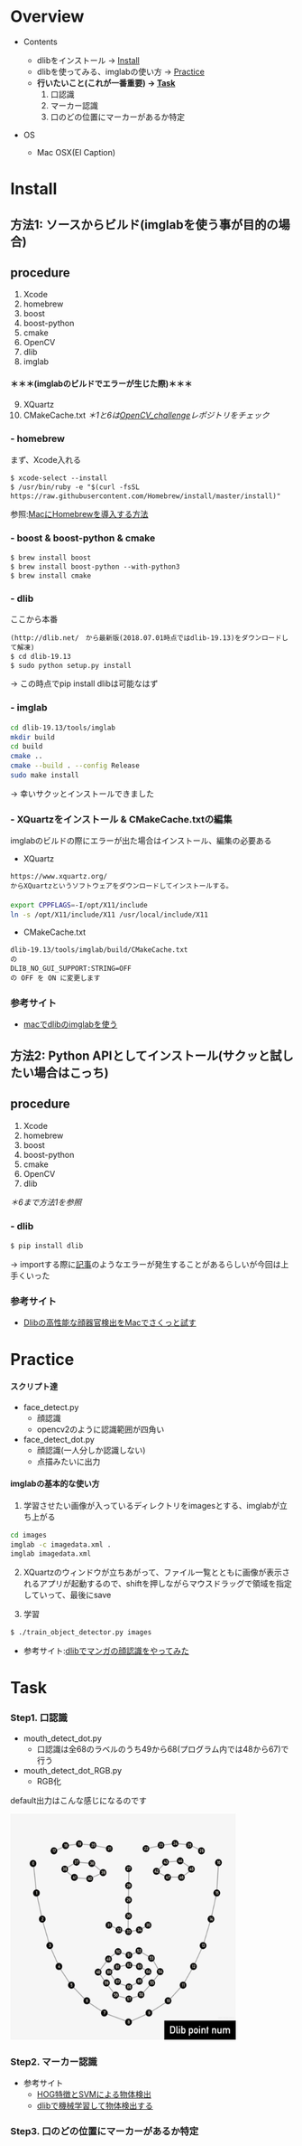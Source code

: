 # Overview
- Contents
    - dlibをインストール → [Install](#install)
    - dlibを使ってみる、imglabの使い方 → [Practice](#practice)
    - **行いたいこと(これが一番重要) → [Task](#task)**
        1. 口認識
        2. マーカー認識
        3. 口のどの位置にマーカーがあるか特定

- OS
    - Mac OSX(El Caption)

# Install
## 方法1: ソースからビルド(imglabを使う事が目的の場合)
## procedure
1. Xcode
2. homebrew
3. boost
4. boost-python
5. cmake
6. OpenCV
7. dlib
8. imglab
#### ＊＊＊(imglabのビルドでエラーが生じた際)＊＊＊
9. XQuartz
10. CMakeCache.txt
_＊1と6は[OpenCV_challenge](https://github.com/kkkodai/OpenCV_challenge#install)レポジトリをチェック_

### - homebrew
まず、Xcode入れる
```
$ xcode-select --install
$ /usr/bin/ruby -e "$(curl -fsSL https://raw.githubusercontent.com/Homebrew/install/master/install)"
```
参照:[MacにHomebrewを導入する方法](https://qiita.com/balius_1064/items/ac7dff5ef10eaf69996f) 

### - boost & boost-python & cmake 
```
$ brew install boost
$ brew install boost-python --with-python3
$ brew install cmake
```

### - dlib
ここから本番
```
(http://dlib.net/　から最新版(2018.07.01時点ではdlib-19.13)をダウンロードして解凍)
$ cd dlib-19.13
$ sudo python setup.py install
```
→ この時点でpip install dlibは可能なはず
### - imglab
```sh
cd dlib-19.13/tools/imglab
mkdir build
cd build
cmake ..
cmake --build . --config Release
sudo make install
```
→ 幸いサクッとインストールできました
### - XQuartzをインストール & CMakeCache.txtの編集
imglabのビルドの際にエラーが出た場合はインストール、編集の必要ある
- XQuartz
```sh
https://www.xquartz.org/
からXQuartzというソフトウェアをダウンロードしてインストールする。
 
export CPPFLAGS=-I/opt/X11/include
ln -s /opt/X11/include/X11 /usr/local/include/X11
```
- CMakeCache.txt
```sh
dlib-19.13/tools/imglab/build/CMakeCache.txt
の
DLIB_NO_GUI_SUPPORT:STRING=OFF
の OFF を ON に変更します
```
### 参考サイト
- [macでdlibのimglabを使う](https://canalier.com/macでdlibのimglabを使う/)

## 方法2: Python APIとしてインストール(サクッと試したい場合はこっち)
## procedure
1. Xcode
2. homebrew
3. boost
4. boost-python
5. cmake
6. OpenCV
7. dlib

_＊6まで方法1を参照_

### - dlib
```sh
$ pip install dlib
```

→ importする際に[記事](https://stackoverflow.com/questions/45923202/import-dlib-importerror-symbol-not-found-pyclass-type)のようなエラーが発生することがあるらしいが今回は上手くいった

### 参考サイト
- [Dlibの高性能な顔器官検出をMacでさくっと試す](https://qiita.com/naoyu822/items/7cce2f2dbad24931cc87)
# Practice
#### スクリプト達
- face_detect.py
    - 顔認識
    - opencv2のように認識範囲が四角い
- face_detect_dot.py
    - 顔認識(一人分しか認識しない)
    - 点描みたいに出力
#### imglabの基本的な使い方
1. 学習させたい画像が入っているディレクトリをimagesとする、imglabが立ち上がる
```sh
cd images
imglab -c imagedata.xml .
imglab imagedata.xml
```

2. XQuartzのウィンドウが立ちあがって、ファイル一覧とともに画像が表示されるアプリが起動するので、shiftを押しながらマウスドラッグで領域を指定していって、最後にsave

3. 学習
```sh
$ ./train_object_detector.py images
```

- 参考サイト:[dlibでマンガの顔認識をやってみた](http://tadaoyamaoka.hatenablog.com/entry/2016/09/21/184955)

# Task
### Step1. 口認識
- mouth_detect_dot.py
    - 口認識は全68のラベルのうち49から68(プログラム内では48から67)で行う
- mouth_detect_dot_RGB.py
    - RGB化

default出力はこんな感じになるのです

<img src="./dlibPointNum.png" alt="output" title="output" width="400" height="400">


### Step2. マーカー認識
- 参考サイト
    - [HOG特徴とSVMによる物体検出](http://ishi.main.jp/ros/ros_obj_detection.html)
    - [dlibで機械学習して物体検出する](https://qiita.com/atotto/items/ef34c046c2222adf1679)
### Step3. 口のどの位置にマーカーがあるか特定
